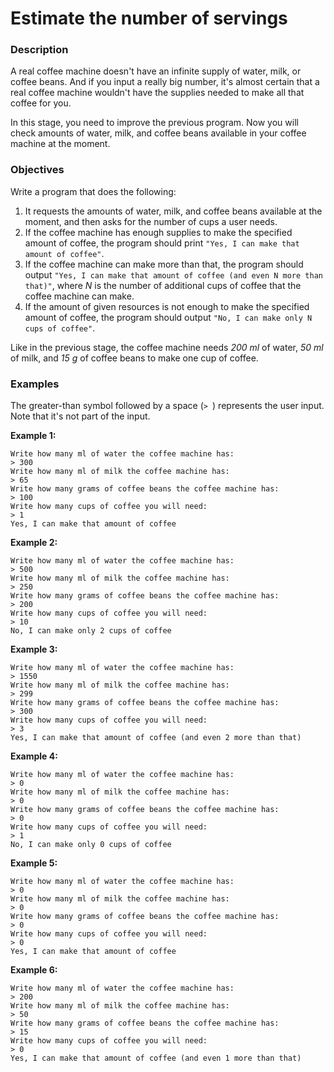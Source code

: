 # Estimate the number of servings
<div class="step-text">
<h3 id="description">Description</h3>
<p>A real coffee machine doesn't have an infinite supply of water, milk, or coffee beans. And if you input a really big number, it's almost certain that a real coffee machine wouldn't have the supplies needed to make all that coffee for you.</p>
<p>In this stage, you need to improve the previous program. Now you will check amounts of water, milk, and coffee beans available in your coffee machine at the moment.</p>
<h3 id="objectives">Objectives</h3>
<p>Write a program that does the following:</p>
<ol>
<li>It requests the amounts of water, milk, and coffee beans available at the moment, and then asks for the number of cups a user needs.</li>
<li>If the coffee machine has enough supplies to make the specified amount of coffee, the program should print <code class="java">"Yes, I can make that amount of coffee"</code>.</li>
<li>If the coffee machine can make more than that, the program should output <code class="java">"Yes, I can make that amount of coffee (and even N more than that)"</code>, where <em>N</em> is the number of additional cups of coffee that the coffee machine can make.</li>
<li>If the amount of given resources is not enough to make the specified amount of coffee, the program should output <code class="java">"No, I can make only N cups of coffee"</code>.</li>
</ol>
<p>Like in the previous stage, the coffee machine needs <em>200 ml</em> of water, <em>50 ml</em> of milk, and <em>15 g</em> of coffee beans to make one cup of coffee.</p>
<h3 id="examples">Examples</h3>
<p>The greater-than symbol followed by a space (<code class="java">&gt; </code>) represents the user input. Note that it's not part of the input.</p>
<p><strong>Example 1:</strong></p>
<pre><code class="language-no-highlight">Write how many ml of water the coffee machine has:
&gt; 300
Write how many ml of milk the coffee machine has:
&gt; 65
Write how many grams of coffee beans the coffee machine has:
&gt; 100
Write how many cups of coffee you will need:
&gt; 1
Yes, I can make that amount of coffee</code></pre>
<p><strong>Example 2:</strong></p>
<pre><code class="language-no-highlight">Write how many ml of water the coffee machine has:
&gt; 500
Write how many ml of milk the coffee machine has:
&gt; 250
Write how many grams of coffee beans the coffee machine has:
&gt; 200
Write how many cups of coffee you will need:
&gt; 10
No, I can make only 2 cups of coffee</code></pre>
<p><strong>Example 3:</strong></p>
<pre><code class="language-no-highlight">Write how many ml of water the coffee machine has:
&gt; 1550
Write how many ml of milk the coffee machine has:
&gt; 299
Write how many grams of coffee beans the coffee machine has:
&gt; 300
Write how many cups of coffee you will need:
&gt; 3
Yes, I can make that amount of coffee (and even 2 more than that)</code></pre>
<p><strong>Example 4:</strong></p>
<pre><code class="language-no-highlight">Write how many ml of water the coffee machine has:
&gt; 0
Write how many ml of milk the coffee machine has:
&gt; 0
Write how many grams of coffee beans the coffee machine has:
&gt; 0
Write how many cups of coffee you will need:
&gt; 1
No, I can make only 0 cups of coffee</code></pre>
<p><strong>Example 5:</strong></p>
<pre><code class="language-no-highlight">Write how many ml of water the coffee machine has:
&gt; 0
Write how many ml of milk the coffee machine has:
&gt; 0
Write how many grams of coffee beans the coffee machine has:
&gt; 0
Write how many cups of coffee you will need:
&gt; 0
Yes, I can make that amount of coffee </code></pre>
<p><strong>Example 6:</strong></p>
<pre><code class="language-no-highlight">Write how many ml of water the coffee machine has:
&gt; 200
Write how many ml of milk the coffee machine has:
&gt; 50
Write how many grams of coffee beans the coffee machine has:
&gt; 15
Write how many cups of coffee you will need:
&gt; 0
Yes, I can make that amount of coffee (and even 1 more than that)</code></pre>
</div>
